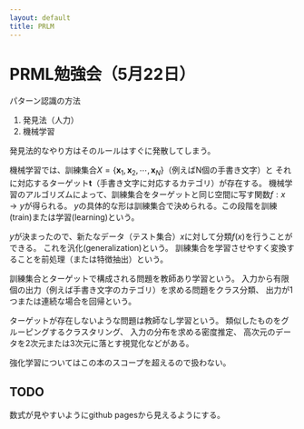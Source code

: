 ```yaml
---
layout: default
title: PRLM
---
```


# PRML勉強会（5月22日）

パターン認識の方法
1. 発見法（人力）
2. 機械学習

発見法的なやり方はそのルールはすぐに発散してしまう。

機械学習では、訓練集合$X = \{ \bm{x}_1, \bm{x}_2, \cdots, \bm{x}_N \}$（例えばN個の手書き文字）と
それに対応するターゲット$\bm{t}$（手書き文字に対応するカテゴリ）が存在する。
機械学習のアルゴリズムによって、訓練集合をターゲットと同じ空間に写す関数$f: x \to y$が得られる。
$y$の具体的な形は訓練集合で決められる。この段階を訓練(train)または学習(learning)という。

$y$が決まったので、新たなデータ（テスト集合）$x$に対して分類$f(x)$を行うことができる。
これを汎化(generalization)という。
訓練集合を学習させやすく変換することを前処理（または特徴抽出）という。

訓練集合とターゲットで構成される問題を教師あり学習という。
入力から有限個の出力（例えば手書き文字のカテゴリ）を求める問題をクラス分類、
出力が1つまたは連続な場合を回帰という。

ターゲットが存在しないような問題は教師なし学習という。
類似したものをグルーピングするクラスタリング、
入力の分布を求める密度推定、
高次元のデータを2次元または3次元に落とす視覚化などがある。

強化学習についてはこの本のスコープを超えるので扱わない。

## TODO

数式が見やすいようにgithub pagesから見えるようにする。
